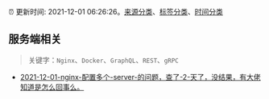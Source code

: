 :alarm_clock: 更新时间: 2021-12-01 06:26:26。[来源分类](../README.md)、[标签分类](../TAGS.md)、[时间分类](../TIMELINE.md)

## 服务端相关


> 关键字：`Nginx`、`Docker`、`GraphQL`、`REST`、`gRPC`



- [2021-12-01-nginx-配置多个-server-的问题，查了-2-天了，没结果，有大佬知道是怎么回事么。](https://www.v2ex.com/t/819287) 